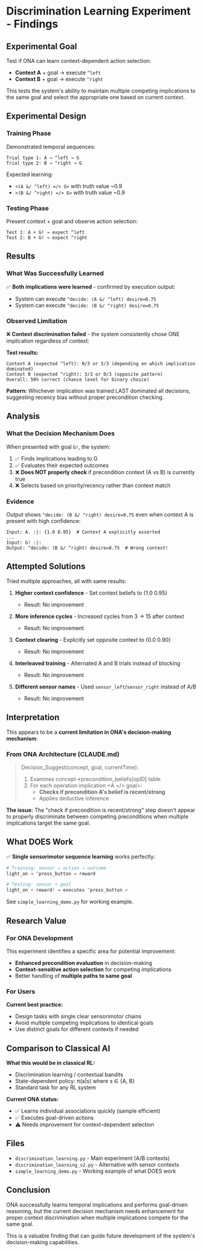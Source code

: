 # Discrimination Learning Experiment - Findings

## Experimental Goal

Test if ONA can learn context-dependent action selection:
- **Context A** + goal → execute `^left`
- **Context B** + goal → execute `^right`

This tests the system's ability to maintain multiple competing implications to the same goal and select the appropriate one based on current context.

## Experimental Design

### Training Phase
Demonstrated temporal sequences:
```
Trial type 1: A → ^left → G
Trial type 2: B → ^right → G
```

Expected learning:
- `<(A &/ ^left) =/> G>` with truth value ~0.9
- `<(B &/ ^right) =/> G>` with truth value ~0.9

### Testing Phase
Present context + goal and observe action selection:
```
Test 1: A + G! → expect ^left
Test 2: B + G! → expect ^right
```

## Results

### What Was Successfully Learned

✅ **Both implications were learned** - confirmed by execution output:
- System can execute `^decide: (A &/ ^left) desire=0.75`
- System can execute `^decide: (B &/ ^right) desire=0.75`

### Observed Limitation

❌ **Context discrimination failed** - the system consistently chose ONE implication regardless of context:

**Test results:**
```
Context A (expected ^left): 0/3 or 3/3 (depending on which implication dominated)
Context B (expected ^right): 3/3 or 0/3 (opposite pattern)
Overall: 50% correct (chance level for binary choice)
```

**Pattern:** Whichever implication was trained LAST dominated all decisions, suggesting recency bias without proper precondition checking.

## Analysis

### What the Decision Mechanism Does

When presented with goal `G!`, the system:
1. ✅ Finds implications leading to G
2. ✅ Evaluates their expected outcomes
3. ❌ **Does NOT properly check** if precondition context (A vs B) is currently true
4. ❌ Selects based on priority/recency rather than context match

### Evidence

Output shows `^decide: (B &/ ^right) desire=0.75` even when context A is present with high confidence:
```
Input: A. :|: {1.0 0.95}  # Context A explicitly asserted
...
Input: G! :|:
Output: ^decide: (B &/ ^right) desire=0.75  # Wrong context!
```

## Attempted Solutions

Tried multiple approaches, all with same results:

1. **Higher context confidence** - Set context beliefs to {1.0 0.95}
   - Result: No improvement

2. **More inference cycles** - Increased cycles from 3 → 15 after context
   - Result: No improvement

3. **Context clearing** - Explicitly set opposite context to {0.0 0.90}
   - Result: No improvement

4. **Interleaved training** - Alternated A and B trials instead of blocking
   - Result: No improvement

5. **Different sensor names** - Used `sensor_left`/`sensor_right` instead of A/B
   - Result: No improvement

## Interpretation

This appears to be a **current limitation in ONA's decision-making mechanism**:

### From ONA Architecture (CLAUDE.md)

> Decision_Suggest(concept, goal, currentTime):
> 1. Examines concept->precondition_beliefs[opID] table
> 2. For each operation implication <A =/> goal>:
>    - **Checks if precondition A's belief is recent/strong**
>    - Applies deductive inference

**The issue:** The "check if precondition is recent/strong" step doesn't appear to properly discriminate between competing preconditions when multiple implications target the same goal.

## What DOES Work

✅ **Single sensorimotor sequence learning** works perfectly:

```python
# Training: sensor → action → outcome
light_on → ^press_button → reward

# Testing: sensor + goal
light_on + reward! → executes ^press_button ✓
```

See `simple_learning_demo.py` for working example.

## Research Value

### For ONA Development

This experiment identifies a specific area for potential improvement:
- **Enhanced precondition evaluation** in decision-making
- **Context-sensitive action selection** for competing implications
- Better handling of **multiple paths to same goal**

### For Users

**Current best practice:**
- Design tasks with single clear sensorimotor chains
- Avoid multiple competing implications to identical goals
- Use distinct goals for different contexts if needed

## Comparison to Classical AI

**What this would be in classical RL:**
- Discrimination learning / contextual bandits
- State-dependent policy: π(a|s) where s ∈ {A, B}
- Standard task for any RL system

**Current ONA status:**
- ✅ Learns individual associations quickly (sample efficient)
- ✅ Executes goal-driven actions
- ⚠️ Needs improvement for context-dependent selection

## Files

- `discrimination_learning.py` - Main experiment (A/B contexts)
- `discrimination_learning_v2.py` - Alternative with sensor contexts
- `simple_learning_demo.py` - Working example of what DOES work

## Conclusion

ONA successfully learns temporal implications and performs goal-driven reasoning, but the current decision mechanism needs enhancement for proper context discrimination when multiple implications compete for the same goal.

This is a valuable finding that can guide future development of the system's decision-making capabilities.
